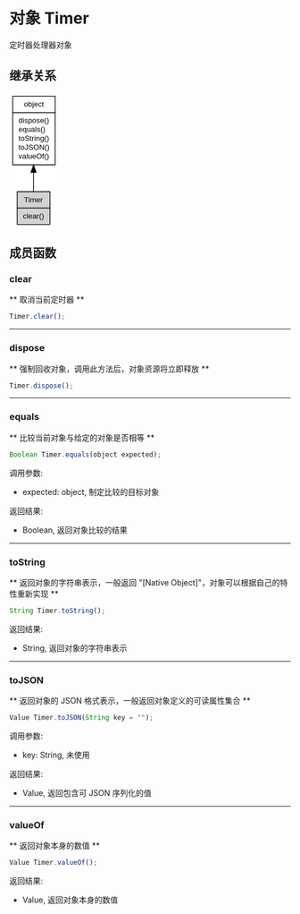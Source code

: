 # 对象 Timer
定时器处理器对象

## 继承关系
<div class="inherits"><svg width="65pt" height="180pt" viewBox="0.00 0.00 65.00 180.00" xmlns="http://www.w3.org/2000/svg" xmlns:xlink="http://www.w3.org/1999/xlink">
<g id="graph0" class="graph" transform="scale(1 1) rotate(0) translate(4 176)">
<title>%0</title>
<polygon fill="#ffffff" stroke="transparent" points="-4,4 -4,-176 61,-176 61,4 -4,4"/>
<!-- object -->
<g id="node1" class="node">
<title>object</title>
<g id="a_node1"><a xlink:href="object.md" xlink:title="object">
<polygon fill="#ffffff" stroke="transparent" points="0,-80 0,-172 57,-172 57,-80 0,-80"/>
<polygon fill="none" stroke="#000000" points=".5,-150 .5,-172 57.5,-172 57.5,-150 .5,-150"/>
<text text-anchor="start" x="15.6625" y="-158" font-family="Helvetica,sans-Serif" font-size="10.00" fill="#000000">object</text>
<polygon fill="none" stroke="#000000" points=".5,-80 .5,-150 57.5,-150 57.5,-80 .5,-80"/>
<text text-anchor="start" x="5.5" y="-136" font-family="Helvetica,sans-Serif" font-size="10.00" fill="#000000"> dispose()</text>
<text text-anchor="start" x="5.5" y="-124" font-family="Helvetica,sans-Serif" font-size="10.00" fill="#000000"> equals()</text>
<text text-anchor="start" x="5.5" y="-112" font-family="Helvetica,sans-Serif" font-size="10.00" fill="#000000"> toString()</text>
<text text-anchor="start" x="5.5" y="-100" font-family="Helvetica,sans-Serif" font-size="10.00" fill="#000000"> toJSON()</text>
<text text-anchor="start" x="5.5" y="-88" font-family="Helvetica,sans-Serif" font-size="10.00" fill="#000000"> valueOf()</text>
</a>
</g>
</g>
<!-- Timer -->
<g id="node2" class="node">
<title>Timer</title>
<g id="a_node2"><a xlink:title="Timer">
<polygon fill="#d3d3d3" stroke="transparent" points="6.5,0 6.5,-44 50.5,-44 50.5,0 6.5,0"/>
<polygon fill="none" stroke="#000000" points="6.5,-22 6.5,-44 50.5,-44 50.5,-22 6.5,-22"/>
<text text-anchor="start" x="15.7275" y="-30" font-family="Helvetica,sans-Serif" font-size="10.00" fill="#000000">Timer</text>
<polygon fill="none" stroke="#000000" points="6.5,0 6.5,-22 50.5,-22 50.5,0 6.5,0"/>
<text text-anchor="start" x="11.5" y="-8" font-family="Helvetica,sans-Serif" font-size="10.00" fill="#000000"> clear()</text>
</a>
</g>
</g>
<!-- object&#45;&gt;Timer -->
<g id="edge1" class="edge">
<title>object-&gt;Timer</title>
<path fill="none" stroke="#000000" d="M28.5,-69.5912C28.5,-60.5835 28.5,-51.7536 28.5,-44.193"/>
<polygon fill="#000000" stroke="#000000" points="25.0001,-69.7784 28.5,-79.7784 32.0001,-69.7785 25.0001,-69.7784"/>
</g>
</g>
</svg></div>

## 成员函数
        
### clear
** 取消当前定时器 **
```JavaScript
Timer.clear();
```

--------------------------
### dispose
** 强制回收对象，调用此方法后，对象资源将立即释放 **
```JavaScript
Timer.dispose();
```

--------------------------
### equals
** 比较当前对象与给定的对象是否相等 **
```JavaScript
Boolean Timer.equals(object expected);
```

调用参数:
* expected: object, 制定比较的目标对象

返回结果:
* Boolean, 返回对象比较的结果

--------------------------
### toString
** 返回对象的字符串表示，一般返回 "[Native Object]"，对象可以根据自己的特性重新实现 **
```JavaScript
String Timer.toString();
```

返回结果:
* String, 返回对象的字符串表示

--------------------------
### toJSON
** 返回对象的 JSON 格式表示，一般返回对象定义的可读属性集合 **
```JavaScript
Value Timer.toJSON(String key = "");
```

调用参数:
* key: String, 未使用

返回结果:
* Value, 返回包含可 JSON 序列化的值

--------------------------
### valueOf
** 返回对象本身的数值 **
```JavaScript
Value Timer.valueOf();
```

返回结果:
* Value, 返回对象本身的数值

